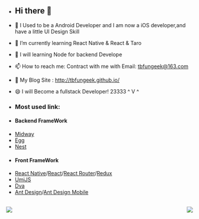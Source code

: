 - ## Hi there 👋

- 🔭 I Used to be a Android Developer and I am now a iOS developer,and have a little UI Design Skill
- 🌱 I’m currently learning React Native & React & Taro
- 👯 I will learning Node for backend Develope
- 📫 How to reach me: Contract with me with Email: tbfungeek@163.com
- 👋 My Blog Site : http://tbfungeek.github.io/
- 😄 I will Become a fullstack Developer! 23333 ^ V ^

- ### Most used link:

* #### Backend FrameWork

- [Midway](https://midwayjs.org/midway/)
- [Egg](https://eggjs.org/zh-cn/)
- [Nest](https://nestjs.com/)

* #### Front FrameWork 

- [React Native](https://reactnative.cn/)/[React](https://zh-hans.reactjs.org/)/[React Router](https://reactrouter.com/)/[Redux](https://redux.js.org/)
- [UmiJS](https://umijs.org/zh-CN)
- [Dva](https://dvajs.com/)
- [Ant Design](https://ant.design/index-cn)/[Ant Design Mobile](https://mobile.ant.design/index-cn)

<br/>

<img align="left" src="https://github-readme-stats.vercel.app/api?username=tbfungeek&show_icons=true" />

<img align="right" src="https://github-readme-stats.vercel.app/api/top-langs/?username=tbfungeek&hide=html&count_private=true&show_icons=true" />



